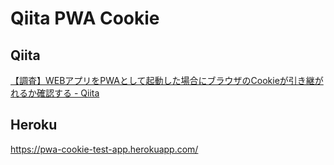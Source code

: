 # Qiita PWA Cookie

## Qiita
[【調査】WEBアプリをPWAとして起動した場合にブラウザのCookieが引き継がれるか確認する \- Qiita](https://qiita.com/NaokiIshimura/items/19073a45f994129c40b1)

## Heroku
https://pwa-cookie-test-app.herokuapp.com/ 
